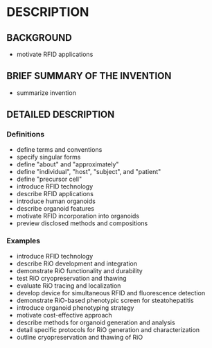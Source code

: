 # DESCRIPTION

## BACKGROUND

- motivate RFID applications

## BRIEF SUMMARY OF THE INVENTION

- summarize invention

## DETAILED DESCRIPTION

### Definitions

- define terms and conventions
- specify singular forms
- define "about" and "approximately"
- define "individual", "host", "subject", and "patient"
- define "precursor cell"
- introduce RFID technology
- describe RFID applications
- introduce human organoids
- describe organoid features
- motivate RFID incorporation into organoids
- preview disclosed methods and compositions

### Examples

- introduce RFID technology
- describe RiO development and integration
- demonstrate RiO functionality and durability
- test RiO cryopreservation and thawing
- evaluate RiO tracing and localization
- develop device for simultaneous RFID and fluorescence detection
- demonstrate RiO-based phenotypic screen for steatohepatitis
- introduce organoid phenotyping strategy
- motivate cost-effective approach
- describe methods for organoid generation and analysis
- detail specific protocols for RiO generation and characterization
- outline cryopreservation and thawing of RiO

